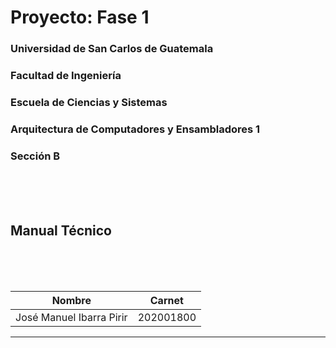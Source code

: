 # **Proyecto: Fase 1**
### Universidad de San Carlos de Guatemala
### Facultad de Ingeniería
### Escuela de Ciencias y Sistemas
### Arquitectura de Computadores y Ensambladores 1
### Sección B
<br></br><br>

## **Manual Técnico**
<br></br><br>

| Nombre | Carnet | 
| --- | --- |
| José Manuel Ibarra Pirir | 202001800 |
----
